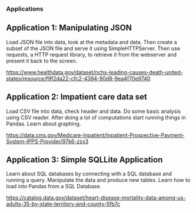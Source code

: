 ### Applications

## Application 1: Manipulating JSON 

Load JSON file into data, look at the metadata and data.  Then create a subset of the JSON file and serve it using
SimpleHTTPServer.  Then use requests, a HTTP request library, to retrieve it from the webserver and present it 
back to the screen.

https://www.healthdata.gov/dataset/nchs-leading-causes-death-united-states/resource/f9f2da22-cfc2-4394-90d8-9ea4f70e9740

## Application 2: Impatient care data set

Load CSV file into data, check header and data.  Do some basic analysis using CSV reader.  After doing a lot of computations start running things in Pandas.  Learn about graphing.

https://data.cms.gov/Medicare-Inpatient/Inpatient-Prospective-Payment-System-IPPS-Provider/97k6-zzx3

## Application 3: Simple SQLLite Application

Learn about SQL databases by connecting with a SQL database and running a query.  Manipulate the data and produce new tables.  Learn how to load into Pandas from a SQL Database.

https://catalog.data.gov/dataset/heart-disease-mortality-data-among-us-adults-35-by-state-territory-and-county-5fb7c
